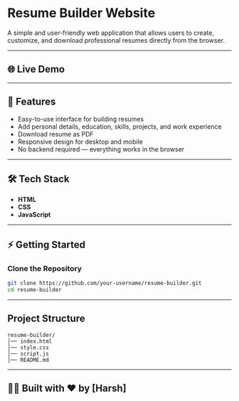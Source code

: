 # Resume Builder Website

A simple and user-friendly web application that allows users to create, customize, and download professional resumes directly from the browser.

---

## 🌐 Live Demo


---

## 🚀 Features
- Easy-to-use interface for building resumes
- Add personal details, education, skills, projects, and work experience
- Download resume as PDF
- Responsive design for desktop and mobile
- No backend required — everything works in the browser

---

## 🛠️ Tech Stack
- **HTML**
- **CSS**
- **JavaScript**

---

## ⚡ Getting Started

### Clone the Repository
```bash
git clone https://github.com/your-username/resume-builder.git
cd resume-builder
```

---
## Project Structure 
```
resume-builder/
│── index.html
│── style.css
│── script.js
│── README.md
```

---

## 👨‍💻 Built with ❤️ by [Harsh]


